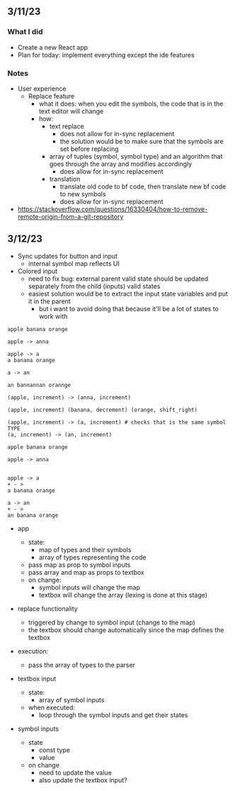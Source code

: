 ## 3/11/23

### What I did
- Create a new React app
- Plan for today: implement everything except the ide features

### Notes
- User experience
    - Replace feature
        - what it does: when you edit the symbols, the code that is in the text editor will change
        - how:
            - text replace
                - does not allow for in-sync replacement
                - the solution would be to make sure that the symbols are set before replacing
            - array of tuples (symbol, symbol type) and an algorithm that goes through the array and modifies accordingly
                - does allow for in-sync replacement
            - translation
                - translate old code to bf code, then translate new bf code to new symbols
                - does allow for in-sync replacement
- https://stackoverflow.com/questions/16330404/how-to-remove-remote-origin-from-a-git-repository

## 3/12/23

- Sync updates for button and input
    - internal symbol map reflects UI
- Colored input
    - need to fix bug: external parent valid state should be updated separately from the child (inputs) valid states
    - easiest solution would be to extract the input state variables and put it in the parent
        - but i want to avoid doing that because it'll be a lot of states to work with
```
apple banana orange

apple -> anna

apple -> a
a banana orange

a -> an

an bannannan orannge
```

```
(apple, increment) -> (anna, increment)

(apple, increment) (banana, decrement) (orange, shift_right)

(apple, increment) -> (a, increment) # checks that is the same symbol TYPE
(a, increment) -> (an, increment)
```

```
apple banana orange

apple -> anna


apple -> a
+ - >
a banana orange

a -> an
+ - >
an banana orange
```

- app
    - state:
        - map of types and their symbols
        - array of types representing the code
    - pass map as prop to symbol inputs
    - pass array and map as props to textbox
    - on change:
        - symbol inputs will change the map
        - textbox will change the array (lexing is done at this stage)
- replace functionality
    - triggered by change to symbol input (change to the map)
    - the textbox should change automatically since the map defines the textbox


- execution:
    - pass the array of types to the parser


- textbox input
    - state:
        - array of symbol inputs
    - when executed:
        - loop through the symbol inputs and get their states

- symbol inputs
    - state
        - const type
        - value
    - on change
        - need to update the value
        - also update the textbox input?
    